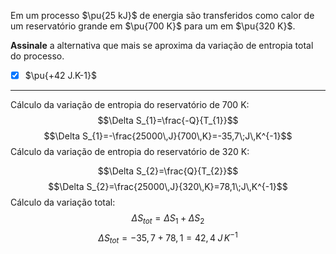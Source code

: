 Em um processo $\pu{25 kJ}$ de energia são transferidos como calor de um reservatório grande em $\pu{700 K}$ para um em $\pu{320 K}$.

**Assinale** a alternativa que mais se aproxima da variação de entropia total do processo.

- [x] $\pu{+42 J.K-1}$

---

Cálculo da variação de entropia do reservatório de 700 K:
$$\Delta S_{1}=\frac{-Q}{T_{1}}$$
$$\Delta S_{1}=-\frac{25000\,J}{700\,K}=-35,7\;J\,K^{-1}$$
Cálculo da variação de entropia do reservatório de 320 K:

$$\Delta S_{2}=\frac{Q}{T_{2}}$$
$$\Delta S_{2}=\frac{25000\,J}{320\,K}=78,1\;J\,K^{-1}$$
Cálculo da variação total:
$$\Delta S_{tot}=\Delta S_{1}+\Delta S_{2}$$
$$\Delta S_{tot}=-35,7+78,1=42,4\;J\,K^{-1}$$

